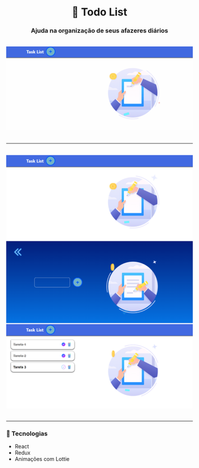 <h1 align='center'>📜 Todo List </h1> 

<h3 align='center'> Ajuda na organização de seus afazeres diários</h3>
<br>

<div align='center'><img src='/public/PublicAssets/TodoIC.gif'></div>
<br>
<hr>
<br>
<div align='center'><img src='/public/PublicAssets/TodoOne.PNG'></div>
<div align='center'><img src='/public/PublicAssets/TodoTwo.PNG'></div>
<div align='center'><img src='/public/PublicAssets/TodoThree.PNG'></div>

<br>
<hr>

### 🚀 Tecnologias

- React
- Redux
- Animações com Lottie
